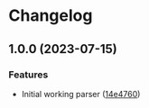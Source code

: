 # Changelog

## 1.0.0 (2023-07-15)


### Features

* Initial working parser ([14e4760](https://github.com/amaanq/tree-sitter-uxntal/commit/14e47600afef0affffcbfbe1543381b1ac8fbc5c))
